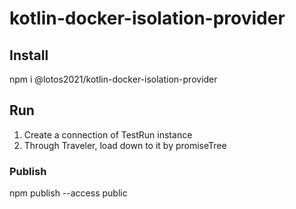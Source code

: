 # kotlin-docker-isolation-provider

## Install
npm i @lotos2021/kotlin-docker-isolation-provider

## Run

1) Create a connection of TestRun instance
2) Through Traveler, load down to it by promiseTree

### Publish
npm publish --access public